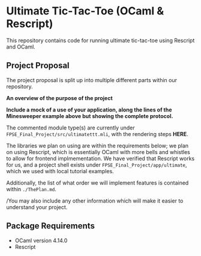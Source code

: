 # Ultimate Tic-Tac-Toe (OCaml & Rescript)

This repository contains code for running ultimate tic-tac-toe using Rescript and OCaml.

## Project Proposal

The project proposal is split up into multiple different parts within our repository.

__An overview of the purpose of the project__

__Include a mock of a use of your application, along the lines of the Minesweeper example above but showing the complete protocol.__

The commented module type(s) are currently under `FPSE_Final_Project/src/ultimatettt.mli`, with the rendering steps __HERE__.

The libraries we plan on using are within the requirements below; we plan on using Rescript, which is essentially OCaml with more bells and whistles to allow for frontend implmementation. We have verified that Rescript works for us, and a project shell exists under `FPSE_Final_Project/app/ultimate`, which we used with local tutorial examples.

Additionally, the list of what order we will implement features is contained within `./ThePlan.md`.

/You may also include any other information which will make it easier to understand your project.

## Package Requirements

- OCaml version 4.14.0
- Rescript
